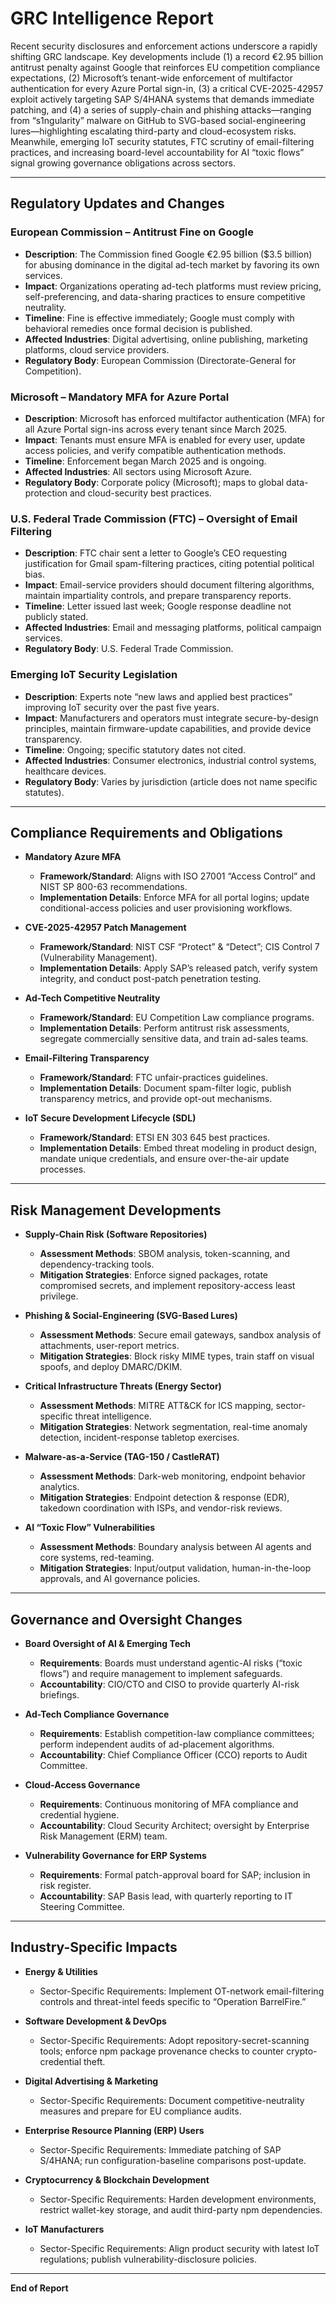 # GRC Intelligence Report

Recent security disclosures and enforcement actions underscore a rapidly shifting GRC landscape. Key developments include (1) a record €2.95 billion antitrust penalty against Google that reinforces EU competition compliance expectations, (2) Microsoft’s tenant-wide enforcement of multifactor authentication for every Azure Portal sign-in, (3) a critical CVE-2025-42957 exploit actively targeting SAP S/4HANA systems that demands immediate patching, and (4) a series of supply-chain and phishing attacks—ranging from “s1ngularity” malware on GitHub to SVG-based social-engineering lures—highlighting escalating third-party and cloud-ecosystem risks. Meanwhile, emerging IoT security statutes, FTC scrutiny of email-filtering practices, and increasing board-level accountability for AI “toxic flows” signal growing governance obligations across sectors.

---

## Regulatory Updates and Changes

### European Commission – Antitrust Fine on Google
- **Description**: The Commission fined Google €2.95 billion ($3.5 billion) for abusing dominance in the digital ad-tech market by favoring its own services.  
- **Impact**: Organizations operating ad-tech platforms must review pricing, self-preferencing, and data-sharing practices to ensure competitive neutrality.  
- **Timeline**: Fine is effective immediately; Google must comply with behavioral remedies once formal decision is published.  
- **Affected Industries**: Digital advertising, online publishing, marketing platforms, cloud service providers.  
- **Regulatory Body**: European Commission (Directorate-General for Competition).

### Microsoft – Mandatory MFA for Azure Portal
- **Description**: Microsoft has enforced multifactor authentication (MFA) for all Azure Portal sign-ins across every tenant since March 2025.  
- **Impact**: Tenants must ensure MFA is enabled for every user, update access policies, and verify compatible authentication methods.  
- **Timeline**: Enforcement began March 2025 and is ongoing.  
- **Affected Industries**: All sectors using Microsoft Azure.  
- **Regulatory Body**: Corporate policy (Microsoft); maps to global data-protection and cloud-security best practices.

### U.S. Federal Trade Commission (FTC) – Oversight of Email Filtering
- **Description**: FTC chair sent a letter to Google’s CEO requesting justification for Gmail spam-filtering practices, citing potential political bias.  
- **Impact**: Email-service providers should document filtering algorithms, maintain impartiality controls, and prepare transparency reports.  
- **Timeline**: Letter issued last week; Google response deadline not publicly stated.  
- **Affected Industries**: Email and messaging platforms, political campaign services.  
- **Regulatory Body**: U.S. Federal Trade Commission.

### Emerging IoT Security Legislation
- **Description**: Experts note “new laws and applied best practices” improving IoT security over the past five years.  
- **Impact**: Manufacturers and operators must integrate secure-by-design principles, maintain firmware-update capabilities, and provide device transparency.  
- **Timeline**: Ongoing; specific statutory dates not cited.  
- **Affected Industries**: Consumer electronics, industrial control systems, healthcare devices.  
- **Regulatory Body**: Varies by jurisdiction (article does not name specific statutes).

---

## Compliance Requirements and Obligations

- **Mandatory Azure MFA**  
  - **Framework/Standard**: Aligns with ISO 27001 “Access Control” and NIST SP 800-63 recommendations.  
  - **Implementation Details**: Enforce MFA for all portal logins; update conditional-access policies and user provisioning workflows.

- **CVE-2025-42957 Patch Management**  
  - **Framework/Standard**: NIST CSF “Protect” & “Detect”; CIS Control 7 (Vulnerability Management).  
  - **Implementation Details**: Apply SAP’s released patch, verify system integrity, and conduct post-patch penetration testing.

- **Ad-Tech Competitive Neutrality**  
  - **Framework/Standard**: EU Competition Law compliance programs.  
  - **Implementation Details**: Perform antitrust risk assessments, segregate commercially sensitive data, and train ad-sales teams.

- **Email-Filtering Transparency**  
  - **Framework/Standard**: FTC unfair-practices guidelines.  
  - **Implementation Details**: Document spam-filter logic, publish transparency metrics, and provide opt-out mechanisms.

- **IoT Secure Development Lifecycle (SDL)**  
  - **Framework/Standard**: ETSI EN 303 645 best practices.  
  - **Implementation Details**: Embed threat modeling in product design, mandate unique credentials, and ensure over-the-air update processes.

---

## Risk Management Developments

- **Supply-Chain Risk (Software Repositories)**  
  - **Assessment Methods**: SBOM analysis, token-scanning, and dependency-tracking tools.  
  - **Mitigation Strategies**: Enforce signed packages, rotate compromised secrets, and implement repository-access least privilege.

- **Phishing & Social-Engineering (SVG-Based Lures)**  
  - **Assessment Methods**: Secure email gateways, sandbox analysis of attachments, user-report metrics.  
  - **Mitigation Strategies**: Block risky MIME types, train staff on visual spoofs, and deploy DMARC/DKIM.

- **Critical Infrastructure Threats (Energy Sector)**  
  - **Assessment Methods**: MITRE ATT&CK for ICS mapping, sector-specific threat intelligence.  
  - **Mitigation Strategies**: Network segmentation, real-time anomaly detection, incident-response tabletop exercises.

- **Malware-as-a-Service (TAG-150 / CastleRAT)**  
  - **Assessment Methods**: Dark-web monitoring, endpoint behavior analytics.  
  - **Mitigation Strategies**: Endpoint detection & response (EDR), takedown coordination with ISPs, and vendor-risk reviews.

- **AI “Toxic Flow” Vulnerabilities**  
  - **Assessment Methods**: Boundary analysis between AI agents and core systems, red-teaming.  
  - **Mitigation Strategies**: Input/output validation, human-in-the-loop approvals, and AI governance policies.

---

## Governance and Oversight Changes

- **Board Oversight of AI & Emerging Tech**  
  - **Requirements**: Boards must understand agentic-AI risks (“toxic flows”) and require management to implement safeguards.  
  - **Accountability**: CIO/CTO and CISO to provide quarterly AI-risk briefings.

- **Ad-Tech Compliance Governance**  
  - **Requirements**: Establish competition-law compliance committees; perform independent audits of ad-placement algorithms.  
  - **Accountability**: Chief Compliance Officer (CCO) reports to Audit Committee.

- **Cloud-Access Governance**  
  - **Requirements**: Continuous monitoring of MFA compliance and credential hygiene.  
  - **Accountability**: Cloud Security Architect; oversight by Enterprise Risk Management (ERM) team.

- **Vulnerability Governance for ERP Systems**  
  - **Requirements**: Formal patch-approval board for SAP; inclusion in risk register.  
  - **Accountability**: SAP Basis lead, with quarterly reporting to IT Steering Committee.

---

## Industry-Specific Impacts

- **Energy & Utilities**  
  - Sector-Specific Requirements: Implement OT-network email-filtering controls and threat-intel feeds specific to “Operation BarrelFire.”

- **Software Development & DevOps**  
  - Sector-Specific Requirements: Adopt repository-secret-scanning tools; enforce npm package provenance checks to counter crypto-credential theft.

- **Digital Advertising & Marketing**  
  - Sector-Specific Requirements: Document competitive-neutrality measures and prepare for EU compliance audits.

- **Enterprise Resource Planning (ERP) Users**  
  - Sector-Specific Requirements: Immediate patching of SAP S/4HANA; run configuration-baseline comparisons post-update.

- **Cryptocurrency & Blockchain Development**  
  - Sector-Specific Requirements: Harden development environments, restrict wallet-key storage, and audit third-party npm dependencies.

- **IoT Manufacturers**  
  - Sector-Specific Requirements: Align product security with latest IoT regulations; publish vulnerability-disclosure policies.

---

**End of Report**